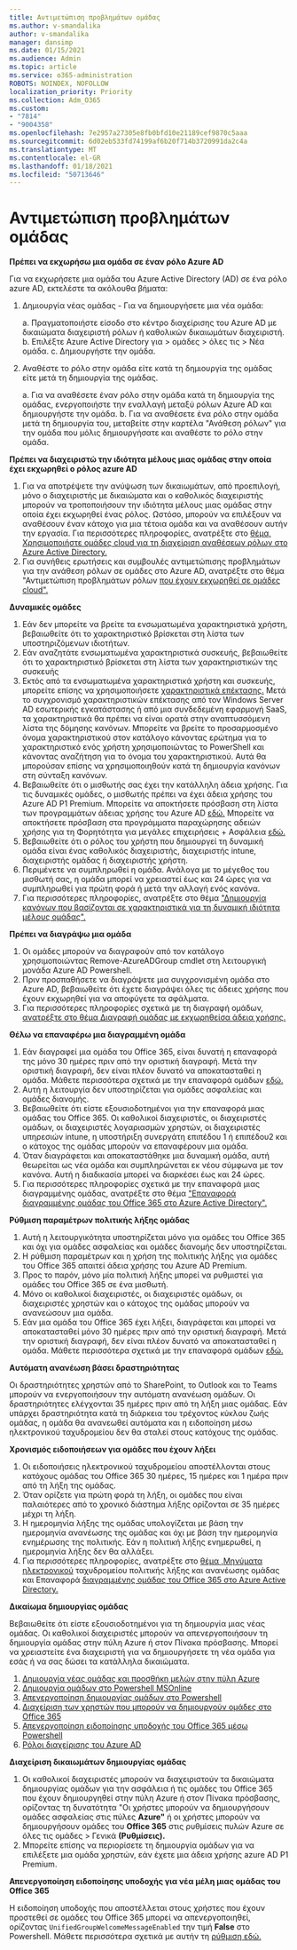```yaml
---
title: Αντιμετώπιση προβλημάτων ομάδας
ms.author: v-smandalika
author: v-smandalika
manager: dansimp
ms.date: 01/15/2021
ms.audience: Admin
ms.topic: article
ms.service: o365-administration
ROBOTS: NOINDEX, NOFOLLOW
localization_priority: Priority
ms.collection: Adm_O365
ms.custom:
- "7814"
- "9004358"
ms.openlocfilehash: 7e2957a27305e8fb0bfd10e21189cef9870c5aaa
ms.sourcegitcommit: 6d02eb533fd74199af6b20f714b3720991da2c4a
ms.translationtype: MT
ms.contentlocale: el-GR
ms.lasthandoff: 01/18/2021
ms.locfileid: "50713646"
---
```

# <a name="troubleshoot-group-issues"></a>Αντιμετώπιση προβλημάτων ομάδας

**Πρέπει να εκχωρήσω μια ομάδα σε έναν ρόλο Azure AD**

Για να εκχωρήσετε μια ομάδα του Azure Active Directory (AD) σε ένα ρόλο azure AD, εκτελέστε τα ακόλουθα βήματα:

1. Δημιουργία νέας ομάδας - Για να δημιουργήσετε μια νέα ομάδα:

    a. Πραγματοποιήστε είσοδο στο κέντρο διαχείρισης του Azure AD με δικαιώματα διαχειριστή ρόλων ή καθολικών δικαιωμάτων διαχειριστή. 
    b. Επιλέξτε Azure Active Directory για > ομάδες > όλες τις > Νέα ομάδα. 
    c. Δημιουργήστε την ομάδα.

2. Αναθέστε το ρόλο στην ομάδα είτε κατά τη δημιουργία της ομάδας είτε μετά τη δημιουργία της ομάδας.

    a. Για να αναθέσετε έναν ρόλο στην ομάδα κατά τη δημιουργία της ομάδας, ενεργοποιήστε την εναλλαγή μεταξύ ρόλων Azure AD και δημιουργήστε την ομάδα.
    b. Για να αναθέσετε ένα ρόλο στην ομάδα μετά τη δημιουργία του, μεταβείτε στην καρτέλα "Ανάθεση ρόλων" για την ομάδα που μόλις δημιουργήσατε και αναθέστε το ρόλο στην ομάδα.

**Πρέπει να διαχειριστώ την ιδιότητα μέλους μιας ομάδας στην οποία έχει εκχωρηθεί ο ρόλος azure AD**

1. Για να αποτρέψετε την ανύψωση των δικαιωμάτων, από προεπιλογή, μόνο ο διαχειριστής με δικαιώματα και ο καθολικός διαχειριστής μπορούν να τροποποιήσουν την ιδιότητα μέλους μιας ομάδας στην οποία έχει εκχωρηθεί ένας ρόλος. Ωστόσο, μπορούν να επιλέξουν να αναθέσουν έναν κάτοχο για μια τέτοια ομάδα και να αναθέσουν αυτήν την εργασία. Για περισσότερες πληροφορίες, ανατρέξτε στο [θέμα, Χρησιμοποιήστε ομάδες cloud για τη διαχείριση αναθέσεων ρόλων στο Azure Active Directory.](https://docs.microsoft.com/azure/active-directory/roles/groups-concept)
2. Για συνήθεις ερωτήσεις και συμβουλές αντιμετώπισης προβλημάτων για την ανάθεση ρόλων σε ομάδες στο Azure AD, ανατρέξτε στο θέμα "Αντιμετώπιση προβλημάτων ρόλων [που έχουν εκχωρηθεί σε ομάδες cloud".](https://docs.microsoft.com/azure/active-directory/roles/groups-faq-troubleshooting)

**Δυναμικές ομάδες**

1. Εάν δεν μπορείτε να βρείτε τα ενσωματωμένα χαρακτηριστικά χρήστη, βεβαιωθείτε ότι το χαρακτηριστικό βρίσκεται στη λίστα των υποστηριζόμενων ιδιοτήτων.
2. Εάν αναζητάτε ενσωματωμένα χαρακτηριστικά συσκευής, βεβαιωθείτε ότι το χαρακτηριστικό βρίσκεται στη λίστα των χαρακτηριστικών της συσκευής 
3. Εκτός από τα ενσωματωμένα χαρακτηριστικά χρήστη και συσκευής, μπορείτε επίσης να χρησιμοποιήσετε [χαρακτηριστικά επέκτασης.](https://docs.microsoft.com/azure/active-directory/enterprise-users/groups-dynamic-membership#extension-properties-and-custom-extension-properties) Μετά το συγχρονισμό χαρακτηριστικών επέκτασης από τον Windows Server AD εσωτερικής εγκατάστασης ή από μια συνδεδεμένη εφαρμογή SaaS, τα χαρακτηριστικά θα πρέπει να είναι ορατά στην αναπτυσσόμενη λίστα της δόμησης κανόνων. Μπορείτε να βρείτε το προσαρμοσμένο όνομα χαρακτηριστικού στον κατάλογο κάνοντας ερώτημα για το χαρακτηριστικό ενός χρήστη χρησιμοποιώντας το PowerShell και κάνοντας αναζήτηση για το όνομα του χαρακτηριστικού. Αυτά θα μπορούσαν επίσης να χρησιμοποιηθούν κατά τη δημιουργία κανόνων στη σύνταξη κανόνων.
4. Βεβαιωθείτε ότι ο μισθωτής σας έχει την κατάλληλη άδεια χρήσης. Για τις δυναμικές ομάδες, ο μισθωτής πρέπει να έχει άδεια χρήσης του Azure AD P1 Premium. Μπορείτε να αποκτήσετε πρόσβαση στη λίστα των προγραμμάτων άδειας χρήσης του Azure AD [εδώ.](https://azure.microsoft.com/pricing/details/active-directory/) Μπορείτε να αποκτήσετε πρόσβαση στα προγράμματα παραχώρησης αδειών χρήσης για τη Φορητότητα για μεγάλες επιχειρήσεις + Ασφάλεια [εδώ.](https://www.microsoft.com/microsoft-365/enterprise-mobility-security/compare-plans-and-pricing)
5. Βεβαιωθείτε ότι ο ρόλος του χρήστη που δημιουργεί τη δυναμική ομάδα είναι ένας καθολικός διαχειριστής, διαχειριστής intune, διαχειριστής ομάδας ή διαχειριστής χρήστη.
6. Περιμένετε να συμπληρωθεί η ομάδα. Ανάλογα με το μέγεθος του μισθωτή σας, η ομάδα μπορεί να χρειαστεί έως και 24 ώρες για να συμπληρωθεί για πρώτη φορά ή μετά την αλλαγή ενός κανόνα.
7. Για περισσότερες πληροφορίες, ανατρέξτε στο θέμα ["Δημιουργία κανόνων που βασίζονται σε χαρακτηριστικά για τη δυναμική ιδιότητα μέλους ομάδας".](https://docs.microsoft.com/azure/active-directory/enterprise-users/groups-dynamic-membership)

**Πρέπει να διαγράψω μια ομάδα**

1. Οι ομάδες μπορούν να διαγραφούν από τον κατάλογο χρησιμοποιώντας Remove-AzureADGroup cmdlet στη λειτουργική μονάδα Azure AD Powershell.
2. Πριν προσπαθήσετε να διαγράψετε μια συγχρονισμένη ομάδα στο Azure AD, βεβαιωθείτε ότι έχετε διαγράψει όλες τις άδειες χρήσης που έχουν εκχωρηθεί για να αποφύγετε τα σφάλματα.
3. Για περισσότερες πληροφορίες σχετικά με τη διαγραφή ομάδων, [ανατρέξτε στο θέμα Διαγραφή ομάδας με εκχωρηθείσα άδεια χρήσης.](https://docs.microsoft.com/azure/active-directory/enterprise-users/licensing-group-advanced#deleting-a-group-with-an-assigned-license)

**Θέλω να επαναφέρω μια διαγραμμένη ομάδα**

1. Εάν διαγραφεί μια ομάδα του Office 365, είναι δυνατή η επαναφορά της μόνο 30 ημέρες πριν από την οριστική διαγραφή. Μετά την οριστική διαγραφή, δεν είναι πλέον δυνατό να αποκατασταθεί η ομάδα. Μάθετε περισσότερα σχετικά με την επαναφορά ομάδων [εδώ.](https://docs.microsoft.com/azure/active-directory/enterprise-users/groups-restore-deleted)
2. Αυτή η λειτουργία δεν υποστηρίζεται για ομάδες ασφαλείας και ομάδες διανομής.
3. Βεβαιωθείτε ότι είστε εξουσιοδοτημένοι για την επαναφορά μιας ομάδας του Office 365. Οι καθολικοί διαχειριστές, οι διαχειριστές ομάδων, οι διαχειριστές λογαριασμών χρηστών, οι διαχειριστές υπηρεσιών intune, η υποστήριξη συνεργάτη επιπέδου 1 ή επιπέδου2 και ο κάτοχος της ομάδας μπορούν να επαναφέρουν μια ομάδα.
4. Όταν διαγράφεται και αποκαταστάθηκε μια δυναμική ομάδα, αυτή θεωρείται ως νέα ομάδα και συμπληρώνεται εκ νέου σύμφωνα με τον κανόνα. Αυτή η διαδικασία μπορεί να διαρκέσει έως και 24 ώρες.
5. Για περισσότερες πληροφορίες σχετικά με την επαναφορά μιας διαγραμμένης ομάδας, ανατρέξτε στο θέμα ["Επαναφορά διαγραμμένης ομάδας του Office 365 στο Azure Active Directory".](https://docs.microsoft.com/azure/active-directory/enterprise-users/groups-restore-deleted)

**Ρύθμιση παραμέτρων πολιτικής λήξης ομάδας**

1. Αυτή η λειτουργικότητα υποστηρίζεται μόνο για ομάδες του Office 365 και όχι για ομάδες ασφαλείας και ομάδες διανομής δεν υποστηρίζεται.
2. Η ρύθμιση παραμέτρων και η χρήση της πολιτικής λήξης για ομάδες του Office 365 απαιτεί άδεια χρήσης του Azure AD Premium.
3. Προς το παρόν, μόνο μία πολιτική λήξης μπορεί να ρυθμιστεί για ομάδες του Office 365 σε ένα μισθωτή.
4. Μόνο οι καθολικοί διαχειριστές, οι διαχειριστές ομάδων, οι διαχειριστές χρηστών και ο κάτοχος της ομάδας μπορούν να ανανεώσουν μια ομάδα.
5. Εάν μια ομάδα του Office 365 έχει λήξει, διαγράφεται και μπορεί να αποκατασταθεί μόνο 30 ημέρες πριν από την οριστική διαγραφή. Μετά την οριστική διαγραφή, δεν είναι πλέον δυνατό να αποκατασταθεί η ομάδα. Μάθετε περισσότερα σχετικά με την επαναφορά ομάδων [εδώ.](https://docs.microsoft.com/azure/active-directory/enterprise-users/groups-restore-deleted)

**Αυτόματη ανανέωση βάσει δραστηριότητας**

Οι δραστηριότητες χρηστών από το SharePoint, το Outlook και το Teams μπορούν να ενεργοποιήσουν την αυτόματη ανανέωση ομάδων. Οι δραστηριότητες ελέγχονται 35 ημέρες πριν από τη λήξη μιας ομάδας. Εάν υπάρχει δραστηριότητα κατά τη διάρκεια του τρέχοντος κύκλου ζωής ομάδας, η ομάδα θα ανανεωθεί αυτόματα και η ειδοποίηση μέσω ηλεκτρονικού ταχυδρομείου δεν θα σταλεί στους κατόχους της ομάδας.

**Χρονισμός ειδοποιήσεων για ομάδες που έχουν λήξει**

1. Οι ειδοποιήσεις ηλεκτρονικού ταχυδρομείου αποστέλλονται στους κατόχους ομάδας του Office 365 30 ημέρες, 15 ημέρες και 1 ημέρα πριν από τη λήξη της ομάδας.
2. Όταν ορίζετε για πρώτη φορά τη λήξη, οι ομάδες που είναι παλαιότερες από το χρονικό διάστημα λήξης ορίζονται σε 35 ημέρες μέχρι τη λήξη.
3. Η ημερομηνία λήξης της ομάδας υπολογίζεται με βάση την ημερομηνία ανανέωσης της ομάδας και όχι με βάση την ημερομηνία ενημέρωσης της πολιτικής. Εάν η πολιτική λήξης ενημερωθεί, η ημερομηνία λήξης δεν θα αλλάξει.
4. Για περισσότερες πληροφορίες, ανατρέξτε στο [θέμα ,Μηνύματα ηλεκτρονικού](https://docs.microsoft.com/azure/active-directory/enterprise-users/groups-lifecycle) ταχυδρομείου πολιτικής λήξης και ανανέωσης ομάδας και Επαναφορά [διαγραμμένης ομάδας του Office 365 στο Azure Active Directory.](https://docs.microsoft.com/azure/active-directory/enterprise-users/groups-restore-deleted)

**Δικαίωμα δημιουργίας ομάδας**

Βεβαιωθείτε ότι είστε εξουσιοδοτημένοι για τη δημιουργία μιας νέας ομάδας. Οι καθολικοί διαχειριστές μπορούν να απενεργοποιήσουν τη δημιουργία ομάδας στην πύλη Azure ή στον Πίνακα πρόσβασης. Μπορεί να χρειαστείτε ένα διαχειριστή για να δημιουργήσετε τη νέα ομάδα για εσάς ή να σας δώσει τα κατάλληλα δικαιώματα.

1. [Δημιουργία νέας ομάδας και προσθήκη μελών στην πύλη Azure](https://docs.microsoft.com/azure/active-directory/fundamentals/active-directory-groups-create-azure-portal)
2. [Δημιουργία ομάδων στο Powershell MSOnline](https://docs.microsoft.com/azure/active-directory/enterprise-users/groups-settings-v2-cmdlets#create-groups)
3. [Απενεργοποίηση δημιουργίας ομάδων στο Powershell](https://docs.microsoft.com/azure/active-directory/enterprise-users/groups-settings-v2-cmdlets#disable-group-creation-by-your-users) 
4. [Διαχείριση των χρηστών που μπορούν να δημιουργούν ομάδες στο Office 365](https://docs.microsoft.com/microsoft-365/solutions/manage-creation-of-groups) 
5. [Απενεργοποίηση ειδοποίησης υποδοχής του Office 365 μέσω Powershell](https://docs.microsoft.com/powershell/module/exchange/set-unifiedgroup)
6. [Ρόλοι διαχείρισης του Azure AD](https://docs.microsoft.com/azure/active-directory/roles/permissions-reference)

**Διαχείριση δικαιωμάτων δημιουργίας ομάδας**

1. Οι καθολικοί διαχειριστές μπορούν να διαχειριστούν τα δικαιώματα δημιουργίας ομάδων για την ασφάλεια ή τις ομάδες του Office 365 που έχουν δημιουργηθεί στην πύλη Azure ή στον Πίνακα πρόσβασης, ορίζοντας τη δυνατότητα "Οι χρήστες μπορούν να δημιουργήσουν ομάδες ασφαλείας στις πύλες **Azure"** ή οι χρήστες μπορούν να δημιουργήσουν ομάδες του **Office 365** στις ρυθμίσεις πυλών Azure σε όλες τις ομάδες > Γενικά **(Ρυθμίσεις).**
2. Μπορείτε επίσης να περιορίσετε τη δημιουργία ομάδων για να επιλέξετε μια ομάδα χρηστών, εάν έχετε μια άδεια χρήσης azure AD P1 Premium.

**Απενεργοποίηση ειδοποίησης υποδοχής για νέα μέλη μιας ομάδας του Office 365**

Η ειδοποίηση υποδοχής που αποστέλλεται στους χρήστες που έχουν προστεθεί σε ομάδες του Office 365 μπορεί να απενεργοποιηθεί, ορίζοντας `UnifiedGroupWelcomeMessageEnabled` την τιμή **False** στο Powershell. Μάθετε περισσότερα σχετικά με αυτήν τη [ρύθμιση εδώ.](https://docs.microsoft.com/powershell/module/exchange/set-unifiedgroup)













